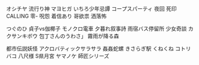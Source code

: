 オシチヤ
流行り神
マヨヒガ
いちろ少年忌譚
コープスパーティ
夜回
死印
CALLING 
零-
呪怨
着信あり
哥欲祟
洒落怖

つぐのひ
貞子vs伽椰子
モノクロ電車
夕暮れ叙事詩
雨宿バス停留所
少女奇談
カクサンキボウ
包丁さんのうわさ」
霧雨が降る森


都市伝説妖怪
アクロバティックサラサラ
姦姦蛇螺
きさらぎ駅
くねくね
コトリバコ
八尺様
S県月宮
ヤマノケ
師匠シリーズ

